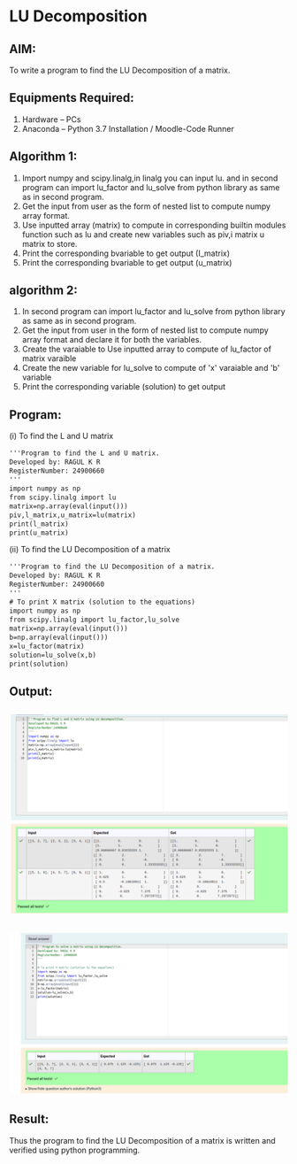 # LU Decomposition 

## AIM:
To write a program to find the LU Decomposition of a matrix.

## Equipments Required:
1. Hardware – PCs
2. Anaconda – Python 3.7 Installation / Moodle-Code Runner

## Algorithm 1:
1. Import numpy and scipy.linalg,in linalg you can input lu. and in second program can import lu_factor and lu_solve from python library as same as in second program.
2. Get the input from user as the form of nested list to compute numpy array format.
3. Use inputted array (matrix) to compute in corresponding builtin modules function such as lu and create new variables such as piv,i matrix u matrix to store.
4. Print the corresponding bvariable to get output (I_matrix)
5. Print the corresponding bvariable to get output (u_matrix)
## algorithm 2:
1. In second program can import lu_factor and lu_solve from python library as same as in second program.
2.  Get the input from user in the form of nested list to compute numpy array format and declare it for both the variables.
3. Create the varaiable to Use inputted array to compute of lu_factor of matrix varaible
4. Create the new variable for lu_solve to compute of 'x' varaiable and 'b' variable
5. Print the corresponding variable (solution) to get output

## Program:
(i) To find the L and U matrix
```
'''Program to find the L and U matrix.
Developed by: RAGUL K R
RegisterNumber: 24900660
'''
import numpy as np
from scipy.linalg import lu
matrix=np.array(eval(input()))
piv,l_matrix,u_matrix=lu(matrix)
print(l_matrix)
print(u_matrix)
```

(ii) To find the LU Decomposition of a matrix
```
'''Program to find the LU Decomposition of a matrix.
Developed by: RAGUL K R
RegisterNumber: 24900660
'''
# To print X matrix (solution to the equations)
import numpy as np
from scipy.linalg import lu_factor,lu_solve
matrix=np.array(eval(input()))
b=np.array(eval(input()))
x=lu_factor(matrix)
solution=lu_solve(x,b)
print(solution)
```

## Output:
## ![output](3.png)
## ![output](4.png)


## Result:
Thus the program to find the LU Decomposition of a matrix is written and verified using python programming.


